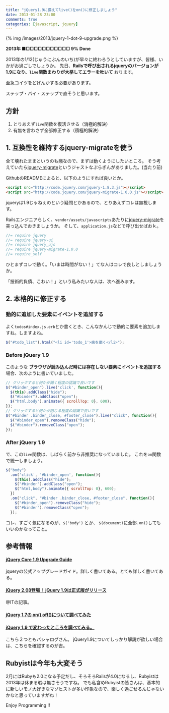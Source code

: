 ```yaml
---
title: "jQuery1.9に備えてlive()をon()に修正しましょう"
date: 2013-01-28 23:00
comments: true
categories: [javascript, jquery]
---
```


{% img /images/2013/jquery-1-dot-9-upgrade.png %}

**2013年 ■□□□□□□□□□□□ 9% Done**

2013年の1/12(じゅうにぶんのいち)が早々に終わろうとしていますが、皆様、いかがお過ごしでしょうか。
先日、**Railsで呼び出されるjqueryのバージョンが1.9になり、`live`関数まわりが大挙してエラーを吐いて** おります。

至急コイツをどげんかする必要があります。

ステップ・バイ・ステップで直そうと思います。

## 方針

1. とりあえず`live`関数を復活させる（消極的解決）
2. 有無を言わさず全部修正する（積極的解決）

## 1. 互換性を維持するjquery-migrateを使う

全て壊れたままというのも癪なので、まずは動くようにしたいところ。
そう考えていたら[jquery-migrate](https://github.com/jquery/jquery-migrate/)というジャストなぷらぎんがありました。(当たり前)

GithubのREADMEによると、以下のようにすれば良いとか。

``` html
<script src="http://code.jquery.com/jquery-1.8.3.js"></script>
<script src="http://code.jquery.com/jquery-migrate-1.0.0.js"></script>
```

jqueryは1.9じゃねぇのという疑問とかあるので、とりあえずコレは無視します。

Railsエンジニアらしく、`vendor/assets/javascripts`あたりに[jquery-migrate](http://code.jquery.com/jquery-migrate-1.0.0.min.js)を突っ込んでおきましょうか。
そして、`application.js`などで呼び出せばおｋ。

``` javascript
//= require jquery
//= require jquery-ui
//= require jquery_ujs
//= require jquery-migrate-1.0.0
//= require_self
```

ひとまずコレで動く。「いまは時間がない！」てな人はコレで良しとしましょうか。

「技術的負債、こわい！」という私みたいな人は、次へ進みます。

## 2. 本格的に修正する

### 動的に追加した要素にイベントを追加する

よく`todos#index.js.erb`とか書くとき、こんなかんじで動的に要素を追加しますね。しますよね。

``` javascript
$("#todo_list").html("<li id='todo_1'>歯を磨く</li>");
```

### Before jQuery 1.9

このような **ブラウザが読み込んだ時には存在しない要素にイベントを追加する** 場合、次のように書いていました。

``` javascript
// クリックすると何かが開く程度の認識で良いです
$("#binder_open").live('click', function(){
  $(this).addClass("hide");
  $("#binder").addClass("open");
  $("html,body").animate({ scrollTop: 0}, 600);
});
// クリックすると何かが閉じる程度の認識で良いです
$("#binder .binder_close, #footer_close").live("click", function(){
  $("#binder_open").removeClass("hide");
  $("#binder").removeClass("open");
});
```

### After jQuery 1.9

で、この`live`関数は、しばらく前から非推奨になっていました。
これを`on`関数で統一しましょう。

``` javascript
$("body")
  .on('click', '#binder_open', function(){
    $(this).addClass("hide");
    $("#binder").addClass("open");
    $("html,body").animate({ scrollTop: 0}, 600);
  })
  .on("click", "#binder .binder_close, #footer_close", function(){
    $("#binder_open").removeClass("hide");
    $("#binder").removeClass("open");
  });
```

コレ、すごく気になるのが、`$('body')` とか、 `$(document)`に全部`.on()`してもいいのかなってこと。

## 参考情報

#### [jQuery Core 1.9 Upgrade Guide](http://jquery.com/upgrade-guide/1.9/)

jqueryの公式アップグレードガイド。詳しく書いてある。とても詳しく書いてある。

#### [jQuery 2.0β登場！ jQuery 1.9は正式版がリリース](http://www.atmarkit.co.jp/ait/articles/1301/17/news092.html)

@ITの記事。

#### [jQuery 1.7の on() off()について調べてみた](http://c-brains.jp/blog/wsg/11/11/08-161217.php)
#### [jQuery 1.9 で変わったところを調べてみる。](http://c-brains.jp/blog/wsg/13/01/21-202603.php)

こちら２つともバシャログさん。
jQuery1.9についてしっかり解説が欲しい場合は、こちらを確認するのが吉。

## Rubyistは今年も大変そう

2月にはRubyも2.0になる予定だし、そろそろRailsが4.0になるし、Rubyistは2013年は休まる暇は無さそうですね。
でも私含めRubyistの皆さんは、基本的に新しいモノ大好きなマゾヒストが多い印象なので、楽しく過ごせるんじゃないかなと思っていますがね！

Enjoy Programming !!

